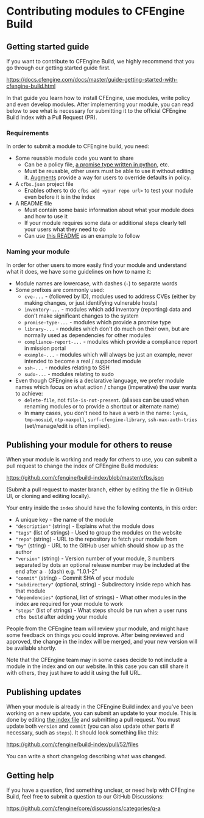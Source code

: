 # Contributing modules to CFEngine Build

## Getting started guide

If you want to contribute to CFEngine Build, we highly recommend that you go through our getting started guide first.

https://docs.cfengine.com/docs/master/guide-getting-started-with-cfengine-build.html

In that guide you learn how to install CFEngine, use modules, write policy and even develop modules.
After implementing your module, you can read below to see what is necessary for submitting it to the official CFEngine Build Index with a Pull Request (PR).

### Requirements

In order to submit a module to CFEngine build, you need:

* Some reusable module code you want to share
  * Can be a policy file, [a promise type written in python](https://cfengine.com/blog/2020/how-to-implement-cfengine-custom-promise-types-in-python/), etc.
  * Must be reusable, other users must be able to use it without editing it. [Augments](https://docs.cfengine.com/docs/master/reference-language-concepts-augments.html) provide a way for users to override defaults in policy.
* A `cfbs.json` project file
  * Enables others to do `cfbs add <your repo url>` to test your module even before it is in the index
* A README file
  * Must contain some basic information about what your module does and how to use it
  * If your module requires some data or additional steps clearly tell your users what they need to do
  * Can use [this README](https://github.com/cfengine/modules/blob/master/promise-types/git/README.md) as an example to follow

### Naming your module

In order for other users to more easily find your module and understand what it does, we have some guidelines on how to name it:

* Module names are lowercase, with dashes (`-`) to separate words
* Some prefixes are commonly used:
  * `cve-...` - (followed by ID), modules used to address CVEs (either by making changes, or just identifying vulnerable hosts) 
  * `inventory-...` - modules which add inventory (reporting) data and don't make significant changes to the system
  * `promise-type-...` - modules which provide a promise type
  * `library-...` - modules which don't do much on their own, but are normally used as dependencies for other modules
  * `compliance-report-...` - modules which provide a compliance report in mission portal
  * `example-...` - modules which will always be just an example, never intended to become a real / supported module
  * `ssh-...` - modules relating to SSH
  * `sudo-...` - modules relating to sudo
* Even though CFEngine is a declarative language, we prefer module names which focus on what action / change (imperative) the user wants to achieve:
  * `delete-file`, not `file-is-not-present`. (aliases can be used when renaming modules or to provide a shortcut or alternate name)
  * In many cases, you don't need to have a verb in the name: `lynis`, `tmp-nosuid`, `ntp-maxpoll`, `surf-cfengine-library`, `ssh-max-auth-tries` (set/manage/edit is often implied).

## Publishing your module for others to reuse

When your module is working and ready for others to use, you can submit a pull request to change the index of CFEngine Build modules:

https://github.com/cfengine/build-index/blob/master/cfbs.json

(Submit a pull request to master branch, either by editing the file in GitHub UI, or cloning and editing locally).

Your entry inside the `index` should have the following contents, in this order:
* A unique key - the name of the module
* `"description"` (string) - Explains what the module does
* `"tags"` (list of strings) - Used to group the modules on the website
* `"repo"` (string) - URL to the repository to fetch your module from
* `"by"` (string) - URL to the GitHub user which should show up as the author
* `"version"` (string) - Version number of your module, 3 numbers separated by dots
  an optional release number may be included at the end after a `-` (dash) e.g. "1.0.1-2"
* `"commit"` (string) - Commit SHA of your module
* `"subdirectory"` (optional, string) - Subdirectory inside repo which has that module
* `"dependencies"` (optional, list of strings) - What other modules in the index are required for your module to work
* `"steps"` (list of strings) - What steps should be run when a user runs `cfbs build` after adding your module

People from the CFEngine team will review your module, and might have some feedback on things you could improve.
After being reviewed and approved, the change in the index will be merged, and your new version will be available shortly.

Note that the CFEngine team may in some cases decide to not include a module in the index and on our website.
In this case you can still share it with others, they just have to add it using the full URL.

## Publishing updates

When your module is already in the CFEngine Build index and you've been working on a new update, you can submit an update to your module.
This is done by editing [the index file](https://github.com/cfengine/build-index/blob/master/cfbs.json) and submitting a pull request.
You must update both `version` and `commit` (you can also update other parts if necessary, such as `steps`).
It should look something like this:

https://github.com/cfengine/build-index/pull/52/files

You can write a short changelog describing what was changed.

## Getting help

If you have a question, find something unclear, or need help with CFEngine Build, feel free to submit a question to our GitHub Discussions:

https://github.com/cfengine/core/discussions/categories/q-a
